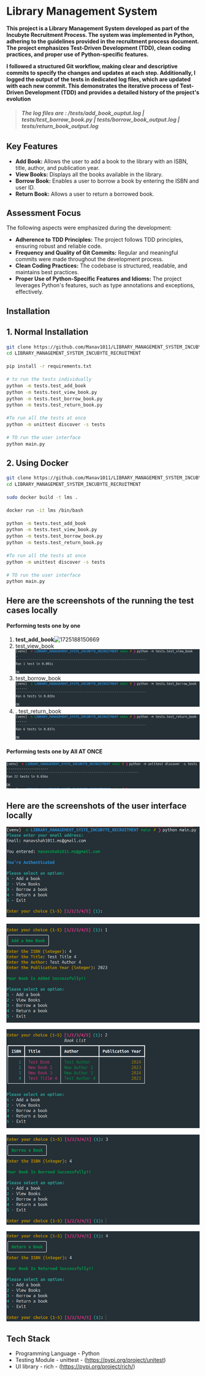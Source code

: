 # Library Management System

**This project is a Library Management System developed as part of the Incubyte Recruitment Process. The system was implemented in Python, adhering to the guidelines provided in the recruitment process document. The project emphasizes Test-Driven Development (TDD), clean coding practices, and proper use of Python-specific features.**

**I followed a structured Git workflow, making clear and descriptive commits to specify the changes and updates at each step. Additionally, I logged the output of the tests in dedicated log files, which are updated with each new commit. This demonstrates the iterative process of Test-Driven Development (TDD) and provides a detailed history of the project's evolution**

> ###### ***The log files are : /tests/add_book_ouptut.log  | tests/test_borrow_book.py | tests/borrow_book_output.log | tests/return_book_output.log***

## Key Features

- **Add Book:** Allows the user to add a book to the library with an ISBN, title, author, and publication year.
- **View Books:** Displays all the books available in the library.
- **Borrow Book:** Enables a user to borrow a book by entering the ISBN and user ID.
- **Return Book:** Allows a user to return a borrowed book.

## Assessment Focus

The following aspects were emphasized during the development:

- **Adherence to TDD Principles:** The project follows TDD principles, ensuring robust and reliable code.
- **Frequency and Quality of Git Commits:** Regular and meaningful commits were made throughout the development process.
- **Clean Coding Practices:** The codebase is structured, readable, and maintains best practices.
- **Proper Use of Python-Specific Features and Idioms:** The project leverages Python's features, such as type annotations and exceptions, effectively.

## Installation

## 1. Normal Installation

```bash
git clone https://github.com/Manav1011/LIBRARY_MANAGEMENT_SYSTEM_INCUBYTE_RECRUITMENT.git
cd LIBRARY_MANAGEMENT_SYSTEM_INCUBYTE_RECRUITMENT

pip install -r requirements.txt

# to run the tests individually
python -m tests.test_add_book
python -m tests.test_view_book.py
python -m tests.test_borrow_book.py
python -m tests.test_return_book.py

#To run all the tests at once
python -m unittest discover -s tests

# TO run the user interface
python main.py
```

## 2. Using Docker

```bash
git clone https://github.com/Manav1011/LIBRARY_MANAGEMENT_SYSTEM_INCUBYTE_RECRUITMENT.git
cd LIBRARY_MANAGEMENT_SYSTEM_INCUBYTE_RECRUITMENT

sudo docker build -t lms .

docker run -it lms /bin/bash  

python -m tests.test_add_book
python -m tests.test_view_book.py
python -m tests.test_borrow_book.py
python -m tests.test_return_book.py

#To run all the tests at once
python -m unittest discover -s tests

# TO run the user interface
python main.py 
```


## Here are the screenshots of the running the test cases locally

#### Performing tests one by one

1. **test_add_book**![1725188150669](https://file+.vscode-resource.vscode-cdn.net/home/manav1011/Documents/LIBRARY_MANAGEMENT_SYSTE_INCUBYTE_RECRUITMENT/image/README/1725188150669.png)
2. test_view_book![1725188226556](image/README/1725188226556.png)
3. test_borrow_book![1725188285875](image/README/1725188285875.png)
4. . test_return_book![1725188335980](image/README/1725188335980.png)

#### Performing tests one by All AT ONCE

![1725188409490](image/README/1725188409490.png)



## Here are the screenshots of the user interface locally

![1725188514220](image/README/1725188514220.png)

![1725188565003](image/README/1725188565003.png)


![1725188583156](image/README/1725188583156.png)

![1725188633712](image/README/1725188633712.png)

![1725188648778](image/README/1725188648778.png)


## Tech Stack

* Programming Language - Python
* Testing Module - unittest - (https://pypi.org/project/unitest)
* UI library - rich - (https://pypi.org/project/rich/)
